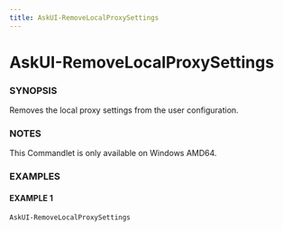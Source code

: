 ```yaml
---
title: AskUI-RemoveLocalProxySettings
---
```


# AskUI-RemoveLocalProxySettings

### SYNOPSIS

Removes the local proxy settings from the user configuration.

### NOTES

This Commandlet is only available on Windows AMD64.

### EXAMPLES

#### EXAMPLE 1

```powershell
AskUI-RemoveLocalProxySettings
```

